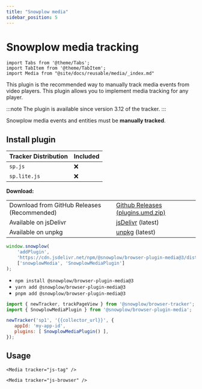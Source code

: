```yaml
---
title: "Snowplow media"
sidebar_position: 5
---
```


# Snowplow media tracking

```mdx-code-block
import Tabs from '@theme/Tabs';
import TabItem from '@theme/TabItem';
import Media from "@site/docs/reusable/media/_index.md"
```

This plugin is the recommended way to manually track media events from video players. This plugin allows you to implement media tracking for any player.

:::note
The plugin is available since version 3.12 of the tracker.
:::

Snowplow media events and entities must be **manually tracked**.

## Install plugin

<Tabs groupId="platform" queryString>
  <TabItem value="js" label="JavaScript (tag)" default>

| Tracker Distribution | Included |
|----------------------|----------|
| `sp.js`              | ❌        |
| `sp.lite.js`         | ❌        |

**Download:**

<table><tbody><tr><td>Download from GitHub Releases (Recommended)</td><td><a href="https://github.com/snowplow/snowplow-javascript-tracker/releases">Github Releases (plugins.umd.zip)</a></td></tr><tr><td>Available on jsDelivr</td><td><a href="https://cdn.jsdelivr.net/npm/@snowplow/browser-plugin-media@3/dist/index.umd.min.js">jsDelivr</a> (latest)</td></tr><tr><td>Available on unpkg</td><td><a href="https://unpkg.com/@snowplow/browser-plugin-media@3/dist/index.umd.min.js">unpkg</a> (latest)</td></tr></tbody></table>

```javascript
window.snowplow(
    'addPlugin',
    'https://cdn.jsdelivr.net/npm/@snowplow/browser-plugin-media@3/dist/index.umd.min.js',
    ['snowplowMedia', 'SnowplowMediaPlugin']
);
```

  </TabItem>
  <TabItem value="browser" label="Browser (npm)">

- `npm install @snowplow/browser-plugin-media@3`
- `yarn add @snowplow/browser-plugin-media@3`
- `pnpm add @snowplow/browser-plugin-media@3`

```javascript
import { newTracker, trackPageView } from '@snowplow/browser-tracker';
import { SnowplowMediaPlugin } from '@snowplow/browser-plugin-media';

newTracker('sp1', '{{collector_url}}', {
   appId: 'my-app-id',
   plugins: [ SnowplowMediaPlugin() ],
});
```

  </TabItem>
</Tabs>

## Usage

<Tabs groupId="platform" queryString>
  <TabItem value="js" label="JavaScript (tag)" default>

```mdx-code-block
<Media tracker="js-tag" />
```

  </TabItem>
  <TabItem value="browser" label="Browser (npm)">

```mdx-code-block
<Media tracker="js-browser" />
```

  </TabItem>
</Tabs>
